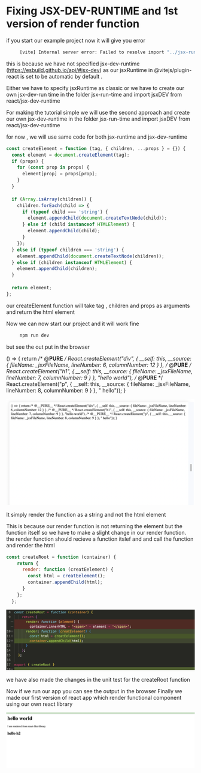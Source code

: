 # Fixing JSX-DEV-RUNTIME and 1st version of render function


if you start our example project now it will give you error 
```bash 
     [vite] Internal server error: Failed to resolve import "../jsx-run-time/jsx-dev-runtime" from "index.jsx". Does the file exist?
```
this is because we have not specified jsx-dev-runtime (https://esbuild.github.io/api/#jsx-dev) as our jsxRuntime in @vitejs/plugin-react is set to be automatic by default . 

Either we have to specify jsxRuntime as classic or we have to create our own jsx-dev-run time in the folder jsx-run-time and import jsxDEV from react/jsx-dev-runtime 

For making the tutorial simple we will use the second approach and create our own jsx-dev-runtime in the folder jsx-run-time and import jsxDEV from react/jsx-dev-runtime 

for now , we will use same code for both jsx-runtime and jsx-dev-runtime 


```javascript
const createElement = function (tag, { children, ...props } = {}) {
  const element = document.createElement(tag);
  if (props) {
    for (const prop in props) {
      element[prop] = props[prop];
    }
  }

  if (Array.isArray(children)) {
    children.forEach(child => {
      if (typeof child === 'string') {
        element.appendChild(document.createTextNode(child));
      } else if (child instanceof HTMLElement) {
        element.appendChild(child);
      }
    });
  } else if (typeof children === 'string') {
    element.appendChild(document.createTextNode(children));
  } else if (children instanceof HTMLElement) {
    element.appendChild(children);
  }

  return element;
};
```

our createElement function will take tag , children and props as arguments and return the html element


Now we can now start our project and it will work fine 

```bash 
     npm run dev
```

but see the out put in the browser 

() => { return /* @__PURE__ */ React.createElement("div", { __self: this, __source: { fileName: _jsxFileName, lineNumber: 6, columnNumber: 12 } }, /* @__PURE__ */ React.createElement("h1", { __self: this, __source: { fileName: _jsxFileName, lineNumber: 7, columnNumber: 9 } }, "hello world"), /* @__PURE__ */ React.createElement("p", { __self: this, __source: { fileName: _jsxFileName, lineNumber: 8, columnNumber: 9 } }, " hello")); }

![HTML output before currecting render function ](./images/output-before-currecting-render-function.png)

It simply render the function as a string and not the html element

This is because our render function is not returning the element but the function itself so we have to make a slight change in our render function.
the render function should recieve a function itslef and and call the function and render the html

```javascript 
const createRoot = function (container) {
    return {
      render: function (creatEelement) {
        const html = creatEelement();
        container.appendChild(html);
      }
    };
  };
```

![Diff in CreateRoot function ](./images/diff-in-createRoot-function.png)

we have also made the changes in the unit test for the createRoot function 


Now if we run our app you can see the output in the browser
Finally we made our first version of react app which render functional component using our own react library

![HTML output after currecting render function ](./images/output-after-currecting-render-function.png)

